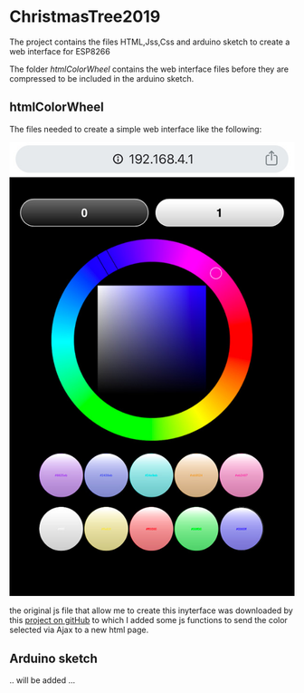# ChristmasTree2019
The project contains the files HTML,Jss,Css and arduino sketch to create a web interface for ESP8266

The folder *htmlColorWheel* contains the web interface files before they are compressed to be included in the arduino sketch.

## htmlColorWheel
The files needed to create a simple web interface like the following:

![Christmas tree 2019 smartphone interface.jpg](https://github.com/Mauroalfieri/ChristmasTree2019/blob/master/images/Christmas%20tree%202019%20smartphone%20interface.jpg)

the original js file that allow me to create this inyterface was downloaded by this [project on gitHub](https://github.com/NC22/HTML5-Color-Picker) to which I added some js functions to send the color selected via Ajax to a new html page.

## Arduino sketch
.. will be added ...
